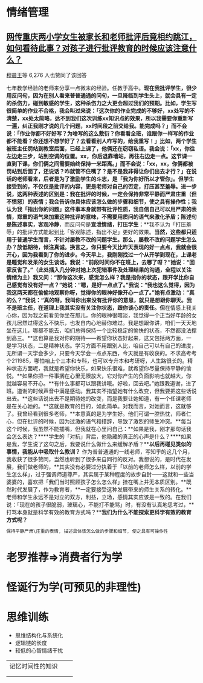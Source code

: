 # 情绪管理

## [网传重庆两小学女生被家长和老师批评后竟相约跳江，如何看待此事？对孩子进行批评教育的时候应该注意什么？](https://www.zhihu.com/question/492552687/answer/2172448074)

[穆晨王](https://www.zhihu.com/people/mu-chen-wang-89)等 6,276 人也赞同了该回答

七年教学经验的老师来分享一点微末的经验。任教于高中。**现在我批评学生，很少用反问句，因为在别人看来普普通通的问句，一旦降临到学生头上，就会具有一定的杀伤力，碰到敏感的学生，这种杀伤力之大更会超过我们的预期。**比如，学生写很简单的作业不合格，我会叫过来说：「这次你的作业完成的不够好，xx处写的不清楚，xx处太简略，达不到我们这次训练xx知识点的效果，所以我需要你重新写一遍，纠正我刚才说的几个问题，xx时间段之前交给我。能完成吗？」而不会说：「作业你都不好好写？为啥写的这么敷衍？你看看全班，谁跟你一样写的作业都不能看？你还想不想学好了？去看看别人咋写的，给我重写！」比如，两个学生被班主任罚站到教室后面，已经上课了，他俩还在窃窃私语。我会说：「xx，你往左边走三步，站到空调的位置。xx，你后退靠墙站，再往右边走一点。这节课一直到下课，你们俩之间需要始终保持一米距离。」而不会说：「xx，xx，你俩都被罚站到后面了，还说话？咋就管不住嘴了？是不是我非得让你们出去才行？」在说话的老师看来，后者是为了激励学生的斗志，是「我为你好所以才管你」。**但学生接受到的，不仅仅是批评的内容，更是老师对自己的否定，打压甚至羞辱。**进一步说，这两种表述的区别是：我在批评的时候，一定会保持**非常平静而严肃庄重（但不愤怒）的表情；**我会告诉你**具体应该怎么做的步骤和细节，使之具有操作性**；我认为我「指出你的问题」这件事本身就带有批评性质，我自信自己可以**用严肃的表情，郑重的语气来加重这种批评的意味，不需要用质问的语气来激化矛盾；**陈述句是**陈述事实，客观冷静**，而反问句是**宣泄情绪，打压学生**；**我不认为「打压羞辱」的批评方式能起到比「客观陈述，指出不足」更好的效果。**当然，这些都只适用于普通学生而言，不针对屡教不改的问题学生。那么，屡教不改的问题学生怎么办？**放低期待，倾注真诚。换言之，你只要今天比昨天表现的好一点点，我就会很开心，因为我看到了你的进步。**今天早上，我刚刚找过一个从开学到现在，上课老是睡觉和发呆的女生谈话。我说：“前段时间你不在班上，去哪了呀？”她说：“回家反省了。”（此处插入几分钟对她上次犯错事件及处理结果的沟通，全程以**关注情绪**为主）我又问：“那你这次来，感觉怎么样？我是指你的状态，跟开学比你自己感觉有没有好一点？”她说：“嗯，是好一点点了。”我说：“我也这么觉得，因为我这两天都在偷偷地观察你呀，觉得你的眼神好像开心一点了。”她有点激动：“真的么？”我说：“真的呀。我叫你出来没有批评你的意思，就只是想跟你聊天。我不是班主任，在道理上我其实没有关注你状态，跟你谈心的责任。但**在情感上我关心你，因为我之前看见你坐在那儿，你的眼神很暗淡，我觉得一个正当好年龄的女孩儿居然过得这么不快乐，也发自内心地替你难过。我是想跟你讲，咱们一天天地坐在这儿，哪都不能去，咱们总得保持一个比较稳定的愉快的状态，不然都没法撑到高三。**这也算是我对你的期待——希望你状态好起来，这又包括两方面，一是学习状态，二是精神状态。学习方面不用跟别人比，咱自己可以有自己的进度，无所谓一天学会多少，只要今天学会一点点东西，今天就是有收获的。不求高考考个211985，哪怕咱上个三本和专科，也可以专升本和考研呀，人生路很长的。精神状态方面呢，我就是希望你快乐，如果快乐很难，就希望你尽量保持平静的愉悦。**如果你把一件事搁在心里无限放大，它对你产生的负面影响也就越大，你就越容易不开心。**有什么事都可以跟我讲哦。好啦，回去吧。”她跟我道谢，进了班。道谢的时候声音中满是感动。我其实不指望她有什么改变，但我要把这些话说出去。**这些话说出去不是期待她的改变，而是我要让她知道，有一个任课老师是在关心她的。**这就是教育的目的，如此简单。对我而言，对她而言，这就够了。我曾经看到很多老师，**本意真的是为学生好。他们可谓一腔热忱，师者仁心，但在批评的时候，因为过激的语气和措辞，导致了激烈的师生冲突。**每当这个时候，我虽然不能插嘴，但我就在心里问自己：**如果是我，刚才那句话我会怎么表达？****学生的「对抗」背后，他隐藏的真正的心声是什么？****如果是我，学生说了这句之后，我要说什么做什么来缓解矛盾？****以后再碰见类似的事情，我能从中吸取什么教训？**
作为普普通通的一线老师，写知乎的这几个月，我收获了很多赞同，当然也听到了很多来自同行的反对。我想说的，是时代在发展，我们做老师的，**其实没有必要过分执着于「以前的老师怎么样，以前的学生怎么样」，过于强调师道尊严，其实属于某种程度的故步自封——这就和一些当婆婆的，喜欢把「我们当时照顾孩子怎么怎么样」挂在嘴上并无本质区别。**既然时代发展了，作为教育者，**一定要接受这种发展带来的师生关系的转化。**老师和学生永远不是对立的双方，利益，立场，感情其实应该是一致的。在我们说：「现在的孩子很脆弱，玻璃心，不能打不能骂」时，有没有认真地思考过，**打骂本身就是科学有效的教育方式吗？****我们为什么不能探索更科学有效的教育方式呢？**



```java
保持平静严肃\庄重的表情, 描述具体该怎么做的步骤和细节, 使之具有可操作性
```





# 老罗推荐=>消费者行为学





# 怪诞行为学(可预见的非理性)



# 	思维训练

- 思维结构化与系统化
- 逻辑链的长度
- 较低的心智情绪干扰







|                  |      |      |
| ---------------- | ---- | ---- |
| 记忆时间性的知识 |      |      |
|                  |      |      |
|                  |      |      |

